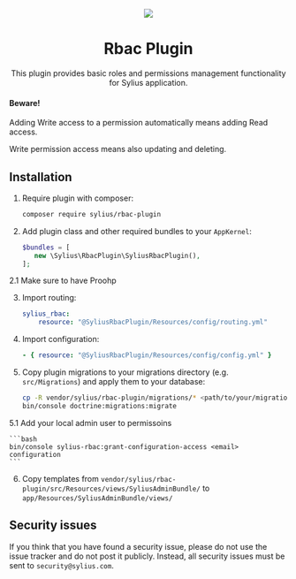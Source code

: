 <p align="center">
    <a href="https://sylius.com" target="_blank">
        <img src="https://demo.sylius.com/assets/shop/img/logo.png" />
    </a>
</p>

<h1 align="center">Rbac Plugin</h1>

<p align="center">This plugin provides basic roles and permissions management functionality for Sylius application.</p>

#### Beware!

Adding Write access to a permission automatically means adding Read access.

Write permission access means also updating and deleting. 

## Installation

1. Require plugin with composer:

    ```bash
    composer require sylius/rbac-plugin
    ```

2. Add plugin class and other required bundles to your `AppKernel`:

    ```php
    $bundles = [
       new \Sylius\RbacPlugin\SyliusRbacPlugin(),
    ];
    ```
2.1 Make sure to have Proohp

3. Import routing:

    ```yaml
    sylius_rbac:
        resource: "@SyliusRbacPlugin/Resources/config/routing.yml"
    ```

4. Import configuration:

    ```yaml
    - { resource: "@SyliusRbacPlugin/Resources/config/config.yml" }
    ```

5. Copy plugin migrations to your migrations directory (e.g. `src/Migrations`) and apply them to your database:

    ```bash
    cp -R vendor/sylius/rbac-plugin/migrations/* <path/to/your/migrations>
    bin/console doctrine:migrations:migrate
    ```
    
5.1 Add your local admin user to permissoins
    
    ```bash
    bin/console sylius-rbac:grant-configuration-access <email> configuration
    ```
    
6. Copy templates from `vendor/sylius/rbac-plugin/src/Resources/views/SyliusAdminBundle/`
to `app/Resources/SyliusAdminBundle/views/`

## Security issues

If you think that you have found a security issue, please do not use the issue tracker and do not post it publicly. 
Instead, all security issues must be sent to `security@sylius.com`.
